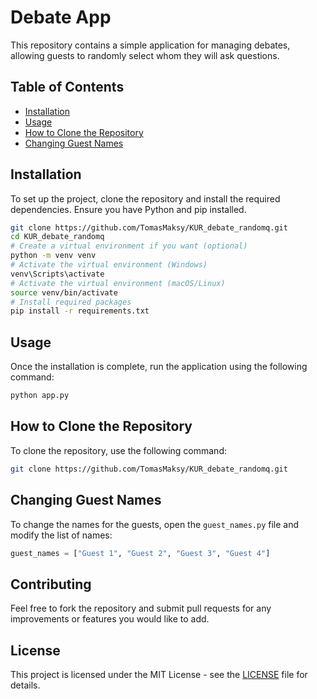
# Debate App

This repository contains a simple application for managing debates, allowing guests to randomly select whom they will ask questions. 

## Table of Contents
- [Installation](#installation)
- [Usage](#usage)
- [How to Clone the Repository](#how-to-clone-the-repository)
- [Changing Guest Names](#changing-guest-names)

## Installation

To set up the project, clone the repository and install the required dependencies. Ensure you have Python and pip installed.

```bash
git clone https://github.com/TomasMaksy/KUR_debate_randomq.git
cd KUR_debate_randomq
# Create a virtual environment if you want (optional)
python -m venv venv
# Activate the virtual environment (Windows)
venv\Scripts\activate
# Activate the virtual environment (macOS/Linux)
source venv/bin/activate
# Install required packages
pip install -r requirements.txt
```

## Usage

Once the installation is complete, run the application using the following command:

```bash
python app.py
```

## How to Clone the Repository

To clone the repository, use the following command:

```bash
git clone https://github.com/TomasMaksy/KUR_debate_randomq.git
```

## Changing Guest Names

To change the names for the guests, open the `guest_names.py` file and modify the list of names:

```python
guest_names = ["Guest 1", "Guest 2", "Guest 3", "Guest 4"]
```

## Contributing

Feel free to fork the repository and submit pull requests for any improvements or features you would like to add.

## License

This project is licensed under the MIT License - see the [LICENSE](LICENSE) file for details.

